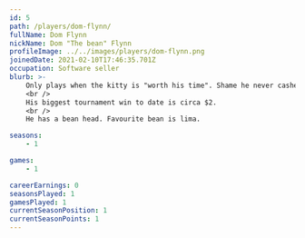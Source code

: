 ```yaml
---
id: 5
path: /players/dom-flynn/
fullName: Dom Flynn
nickName: Dom "The bean" Flynn
profileImage: ../../images/players/dom-flynn.png
joinedDate: 2021-02-10T17:46:35.701Z
occupation: Software seller
blurb: >-
    Only plays when the kitty is "worth his time". Shame he never cashes out.
    <br />
    His biggest tournament win to date is circa $2.
    <br />
    He has a bean head. Favourite bean is lima.

seasons:
    - 1

games:
    - 1

careerEarnings: 0
seasonsPlayed: 1
gamesPlayed: 1
currentSeasonPosition: 1
currentSeasonPoints: 1
---
```

